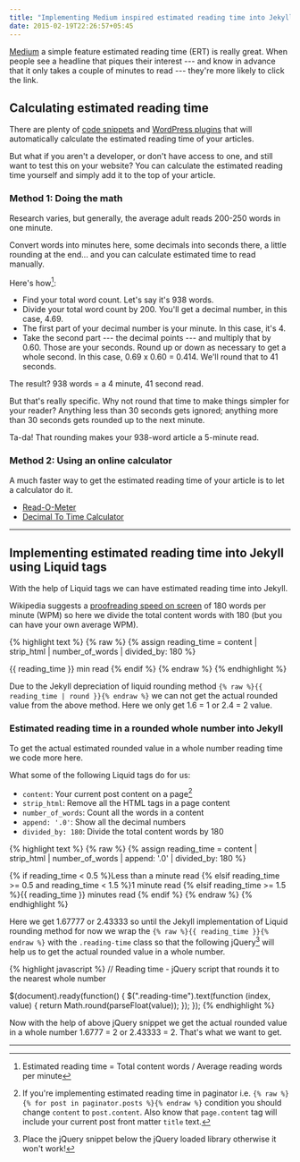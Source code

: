```yaml
---
title: "Implementing Medium inspired estimated reading time into Jekyll"
date: 2015-02-19T22:26:57+05:45
---
```


[Medium](//medium.com/the-story/read-time-and-you-bc2048ab620c) a simple feature estimated reading time (ERT) is really great. When people see a headline that piques their interest --- and know in advance that it only takes a couple of minutes to read --- they're more likely to click the link.

## Calculating estimated reading time

There are plenty of [code snippets](https://github.com/search?q=reading+time) and [WordPress plugins](http://wordpress.org/search/reading+time) that will automatically calculate the estimated reading time of your articles.

But what if you aren't a developer, or don't have access to one, and still want to test this on your website? You can calculate the estimated reading time yourself and simply add it to the top of your article.

### Method 1: Doing the math

Research varies, but generally, the average adult reads 200-250 words in one minute.

Convert words into minutes here, some decimals into seconds there, a little rounding at the end... and you can calculate estimated time to read manually.

Here's how[^ertmath]:

* Find your total word count. Let's say it's 938 words.
* Divide your total word count by 200. You'll get a decimal number, in this case, 4.69.
* The first part of your decimal number is your minute. In this case, it's 4.
* Take the second part --- the decimal points --- and multiply that by 0.60. Those are your seconds. Round up or down as necessary to get a whole second. In this case, 0.69 x 0.60 = 0.414. We'll round that to 41 seconds.

The result? 938 words = a 4 minute, 41 second read.

But that's really specific. Why not round that time to make things simpler for your reader? Anything less than 30 seconds gets ignored; anything more than 30 seconds gets rounded up to the next minute.

Ta-da! That rounding makes your 938-word article a 5-minute read.

### Method 2: Using an online calculator

A much faster way to get the estimated reading time of your article is to let a calculator do it.

* [Read-O-Meter](http://niram.org/read/)
* [Decimal To Time Calculator](http://www.calculatorsoup.com/calculators/time/decimal-to-time-calculator.php)

---

## Implementing estimated reading time into Jekyll using Liquid tags

With the help of Liquid tags we can have estimated reading time into Jekyll.

Wikipedia suggests a [proofreading speed on screen](http://en.wikipedia.org/wiki/Words_per_minute#Reading_and_comprehension) of 180 words per minute (WPM) so here we divide the total content words with 180 (but you can have your own average WPM).

{% highlight text %}
{% raw %}
{% assign reading_time = content | strip_html | number_of_words | divided_by: 180 %}

{{ reading_time }} min read
{% endif %}
{% endraw %}
{% endhighlight %}

Due to the Jekyll depreciation of liquid rounding method `{% raw %}{{ reading_time | round }}{% endraw %}` we can not get the actual rounded value from the above method. Here we only get 1.6 = 1 or 2.4 = 2 value. 

### Estimated reading time in a rounded whole number into Jekyll

To get the actual estimated rounded value in a whole number reading time we code more here.

What some of the following Liquid tags do for us:

* `content`: Your current post content on a page[^content]
* `strip_html`: Remove all the HTML tags in a page content
* `number_of_words`: Count all the words in a content
* `append: '.0'`: Show all the decimal numbers
* `divided_by: 180`: Divide the total content words by 180

{% highlight text %}
{% raw %}
{% assign reading_time = content | strip_html | number_of_words | append: '.0' | divided_by: 180 %}

{% if reading_time < 0.5 %}Less than a minute read
{% elsif reading_time >= 0.5 and reading_time < 1.5 %}1 minute read
{% elsif reading_time >= 1.5 %}<span class="reading-time">{{ reading_time }}</span> minutes read
{% endif %}
{% endraw %}
{% endhighlight %}

Here we get 1.67777 or 2.43333 so until the Jekyll implementation of Liquid rounding method for now we wrap the `{% raw %}{{ reading_time }}{% endraw %}` with the `.reading-time` class so that the following jQuery[^jquery] will help us to get the actual rounded value in a whole number.
 
{% highlight javascript %}
// Reading time - jQuery script that rounds it to the nearest whole number

$(document).ready(function() {
    $(".reading-time").text(function (index, value) {
      return Math.round(parseFloat(value));
    });
});
{% endhighlight %}

Now with the help of above jQuery snippet we get the actual rounded value in a whole number 1.6777 = 2 or 2.43333 = 2. That's what we want to get.

---

[^ertmath]: Estimated reading time = Total content words / Average reading words per minute

[^content]: If you're implementing estimated reading time in paginator i.e. `{% raw %}{% for post in paginator.posts %}{% endraw %}` condition you should change `content` to `post.content`. Also know that `page.content` tag will include your current post front matter `title` text.

[^jquery]: Place the jQuery snippet below the jQuery loaded library otherwise it won't work!
